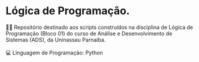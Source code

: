 
# Lógica de Programação.

👨‍💻 Repositório destinado aos scripts construídos na disciplina de Lógica de Programação (Bloco 01) do curso de Análise e Desenvolvimento de Sistemas (ADS), da Uninassau Parnaíba. <br><br>
💻 Linguagem de Programação: Python

